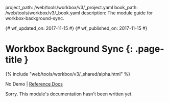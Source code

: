 project_path: /web/tools/workbox/v3/_project.yaml
book_path: /web/tools/workbox/v3/_book.yaml
description: The module guide for workbox-background-sync.

{# wf_updated_on: 2017-11-15 #}
{# wf_published_on: 2017-11-15 #}

# Workbox Background Sync {: .page-title }

{% include "web/tools/workbox/v3/_shared/alpha.html" %}

No Demo | [Reference Docs](http://localhost:8080/web/tools/workbox/v3/reference-docs/latest/workbox.backgroundSync)

Sorry. This module's documentation hasn't been written yet.
